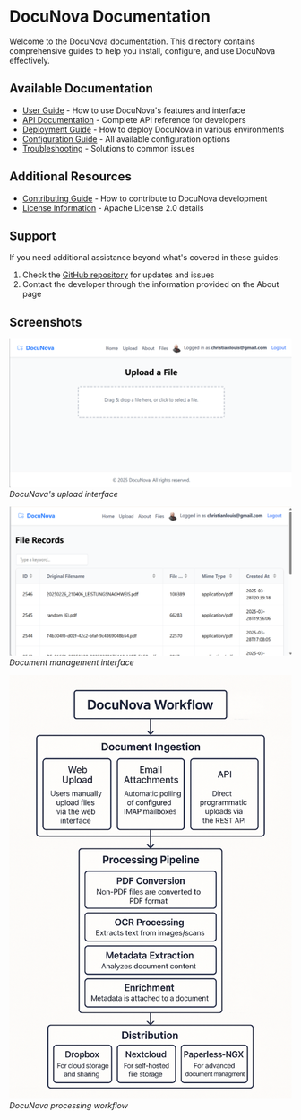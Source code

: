 # DocuNova Documentation

Welcome to the DocuNova documentation. This directory contains comprehensive guides to help you install, configure, and use DocuNova effectively.

## Available Documentation

- [User Guide](UserGuide.md) - How to use DocuNova's features and interface
- [API Documentation](API.md) - Complete API reference for developers
- [Deployment Guide](DeploymentGuide.md) - How to deploy DocuNova in various environments
- [Configuration Guide](ConfigurationGuide.md) - All available configuration options
- [Troubleshooting](Troubleshooting.md) - Solutions to common issues

## Additional Resources

- [Contributing Guide](../CONTRIBUTING.md) - How to contribute to DocuNova development
- [License Information](../LICENSE) - Apache License 2.0 details

## Support

If you need additional assistance beyond what's covered in these guides:

1. Check the [GitHub repository](https://github.com/christianlouis/document-processor) for updates and issues
2. Contact the developer through the information provided on the About page

## Screenshots

![Upload Interface](upload-view.png)
*DocuNova's upload interface*

![Files View](files-view.png)
*Document management interface*

![Workflow Diagram](workflow-diagram.png)
*DocuNova processing workflow*
